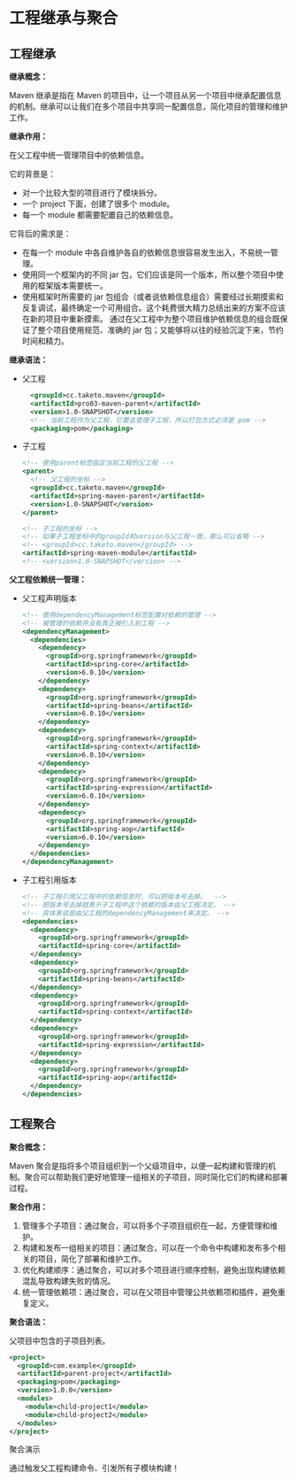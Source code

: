 # 工程继承与聚合

## 工程继承

**继承概念：**

Maven 继承是指在 Maven 的项目中，让一个项目从另一个项目中继承配置信息的机制。继承可以让我们在多个项目中共享同一配置信息，简化项目的管理和维护工作。

**继承作用：**

在父工程中统一管理项目中的依赖信息。

它的背景是：

- 对一个比较大型的项目进行了模块拆分。
- 一个 project 下面，创建了很多个 module。
- 每一个 module 都需要配置自己的依赖信息。

它背后的需求是：

- 在每一个 module 中各自维护各自的依赖信息很容易发生出入，不易统一管理。
- 使用同一个框架内的不同 jar 包，它们应该是同一个版本，所以整个项目中使用的框架版本需要统一。
- 使用框架时所需要的 jar 包组合（或者说依赖信息组合）需要经过长期摸索和反复调试，最终确定一个可用组合。这个耗费很大精力总结出来的方案不应该在新的项目中重新摸索。
    通过在父工程中为整个项目维护依赖信息的组合既保证了整个项目使用规范、准确的 jar 包；又能够将以往的经验沉淀下来，节约时间和精力。

**继承语法：**

- 父工程

  ```xml
    <groupId>cc.taketo.maven</groupId>
    <artifactId>pro03-maven-parent</artifactId>
    <version>1.0-SNAPSHOT</version>
    <!-- 当前工程作为父工程，它要去管理子工程，所以打包方式必须是 pom -->
    <packaging>pom</packaging>
  ```

- 子工程

  ```xml
  <!-- 使用parent标签指定当前工程的父工程 -->
  <parent>
    <!-- 父工程的坐标 -->
    <groupId>cc.taketo.maven</groupId>
    <artifactId>spring-maven-parent</artifactId>
    <version>1.0-SNAPSHOT</version>
  </parent>
  
  <!-- 子工程的坐标 -->
  <!-- 如果子工程坐标中的groupId和version与父工程一致，那么可以省略 -->
  <!-- <groupId>cc.taketo.maven</groupId> -->
  <artifactId>spring-maven-module</artifactId>
  <!-- <version>1.0-SNAPSHOT</version> -->
  ```

**父工程依赖统一管理：**

- 父工程声明版本

  ```xml
  <!-- 使用dependencyManagement标签配置对依赖的管理 -->
  <!-- 被管理的依赖并没有真正被引入到工程 -->
  <dependencyManagement>
    <dependencies>
      <dependency>
        <groupId>org.springframework</groupId>
        <artifactId>spring-core</artifactId>
        <version>6.0.10</version>
      </dependency>
      <dependency>
        <groupId>org.springframework</groupId>
        <artifactId>spring-beans</artifactId>
        <version>6.0.10</version>
      </dependency>
      <dependency>
        <groupId>org.springframework</groupId>
        <artifactId>spring-context</artifactId>
        <version>6.0.10</version>
      </dependency>
      <dependency>
        <groupId>org.springframework</groupId>
        <artifactId>spring-expression</artifactId>
        <version>6.0.10</version>
      </dependency>
      <dependency>
        <groupId>org.springframework</groupId>
        <artifactId>spring-aop</artifactId>
        <version>6.0.10</version>
      </dependency>
    </dependencies>
  </dependencyManagement>
  ```

- 子工程引用版本

  ```xml
  <!-- 子工程引用父工程中的依赖信息时，可以把版本号去掉。  -->
  <!-- 把版本号去掉就表示子工程中这个依赖的版本由父工程决定。 -->
  <!-- 具体来说是由父工程的dependencyManagement来决定。 -->
  <dependencies>
    <dependency>
      <groupId>org.springframework</groupId>
      <artifactId>spring-core</artifactId>
    </dependency>
    <dependency>
      <groupId>org.springframework</groupId>
      <artifactId>spring-beans</artifactId>
    </dependency>
    <dependency>
      <groupId>org.springframework</groupId>
      <artifactId>spring-context</artifactId>
    </dependency>
    <dependency>
      <groupId>org.springframework</groupId>
      <artifactId>spring-expression</artifactId>
    </dependency>
    <dependency>
      <groupId>org.springframework</groupId>
      <artifactId>spring-aop</artifactId>
    </dependency>
  </dependencies>
  ```

## 工程聚合

**聚合概念：**

Maven 聚合是指将多个项目组织到一个父级项目中，以便一起构建和管理的机制。聚合可以帮助我们更好地管理一组相关的子项目，同时简化它们的构建和部署过程。

**聚合作用：**

1. 管理多个子项目：通过聚合，可以将多个子项目组织在一起，方便管理和维护。
2. 构建和发布一组相关的项目：通过聚合，可以在一个命令中构建和发布多个相关的项目，简化了部署和维护工作。
3. 优化构建顺序：通过聚合，可以对多个项目进行顺序控制，避免出现构建依赖混乱导致构建失败的情况。
4. 统一管理依赖项：通过聚合，可以在父项目中管理公共依赖项和插件，避免重复定义。

**聚合语法：**

父项目中包含的子项目列表。

```xml
<project>
  <groupId>com.example</groupId>
  <artifactId>parent-project</artifactId>
  <packaging>pom</packaging>
  <version>1.0.0</version>
  <modules>
    <module>child-project1</module>
    <module>child-project2</module>
  </modules>
</project>
```

聚合演示

通过触发父工程构建命令、引发所有子模块构建！
